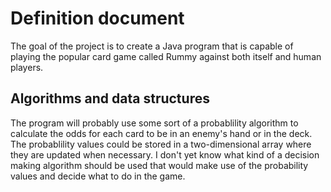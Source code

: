# Definition document

The goal of the project is to create a Java program that is capable of playing the popular card game called Rummy against both itself and human players.

## Algorithms and data structures

The program will probably use some sort of a probablility algorithm to calculate the odds for each card to be in an enemy's hand or in the deck. The probablility values could be stored in a two-dimensional array where they are updated when necessary. I don't yet know what kind of a decision making algorithm should be used that would make use of the probability values and decide what to do in the game.
